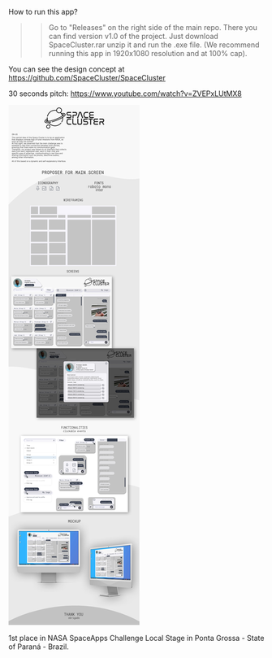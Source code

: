 How to run this app?
>>Go to "Releases" on the right side of the main repo.
>>There you can find version v1.0 of the project.
>>Just download SpaceCluster.rar unzip it and run the .exe file.
>>(We recommend running this app in 1920x1080 resolution and at 100% cap).

You can see the design concept at https://github.com/SpaceCluster/SpaceCluster

30 seconds pitch: https://www.youtube.com/watch?v=ZVEPxLUtMX8

<img src="./SpaceCluster_UXUI.jpg">

1st place in NASA SpaceApps Challenge Local Stage in Ponta Grossa - State of Paraná - Brazil.
